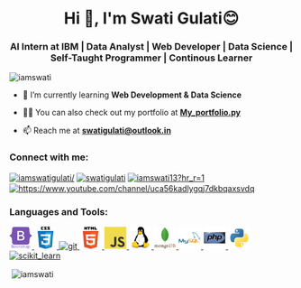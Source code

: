 <h1 align="center">Hi 👋, I'm Swati Gulati😊</h1>
<h3 align="center">AI Intern at IBM | Data Analyst | Web Developer | Data Science | Self-Taught Programmer | Continous Learner</h3>

<p align="left"> <img src="https://komarev.com/ghpvc/?username=iamswati&label=Profile%20views&color=0e75b6&style=flat" alt="iamswati" /> </p>

- 🌱 I’m currently learning **Web Development & Data Science**

- 👨‍💻 You can also check out my portfolio at **[My_portfolio.py](https://share.streamlit.io/iamswati/my-portfolio/main/My_portfolio.py)**

- 📫 Reach me at **swatigulati@outlook.in**

<h3 align="left">Connect with me:</h3>
<p align="left">

<a href="https://linkedin.com/in/iamswatigulati/" target="_blank"><img align="center" src="https://raw.githubusercontent.com/rahuldkjain/github-profile-readme-generator/master/src/images/icons/Social/linked-in-alt.svg" alt="iamswatigulati/" height="30" width="40" /></a>
<a href="https://kaggle.com/swatigulati" target="_blank"><img align="center" src="https://raw.githubusercontent.com/rahuldkjain/github-profile-readme-generator/master/src/images/icons/Social/kaggle.svg" alt="swatigulati" height="30" width="40" /></a>
<a href="https://www.hackerrank.com/iamswati13?hr_r=1" target="_blank"><img align="center" src="https://raw.githubusercontent.com/rahuldkjain/github-profile-readme-generator/master/src/images/icons/Social/hackerrank.svg" alt="iamswati13?hr_r=1" height="30" width="40" /></a>
<a href="https://www.youtube.com/channel/UCA56kadLYGQj7DKbQaxsvdQ" target="_blank"><img align="center" src="https://raw.githubusercontent.com/rahuldkjain/github-profile-readme-generator/master/src/images/icons/Social/youtube.svg" alt="https://www.youtube.com/channel/uca56kadlygqj7dkbqaxsvdq" height="30" width="40" /></a>
</p>

<h3 align="left">Languages and Tools:</h3>
<p align="left"> <a href="https://getbootstrap.com" target="_blank"> <img src="https://raw.githubusercontent.com/devicons/devicon/master/icons/bootstrap/bootstrap-plain-wordmark.svg" alt="bootstrap" width="40" height="40"/> </a> <a href="https://www.w3schools.com/css/" target="_blank"> <img src="https://raw.githubusercontent.com/devicons/devicon/master/icons/css3/css3-original-wordmark.svg" alt="css3" width="40" height="40"/> </a> <a href="https://git-scm.com/" target="_blank"> <img src="https://www.vectorlogo.zone/logos/git-scm/git-scm-icon.svg" alt="git" width="40" height="40"/> </a> <a href="https://www.w3.org/html/" target="_blank"> <img src="https://raw.githubusercontent.com/devicons/devicon/master/icons/html5/html5-original-wordmark.svg" alt="html5" width="40" height="40"/> </a> <a href="https://developer.mozilla.org/en-US/docs/Web/JavaScript" target="_blank"> <img src="https://raw.githubusercontent.com/devicons/devicon/master/icons/javascript/javascript-original.svg" alt="javascript" width="40" height="40"/> </a> <a href="https://www.linux.org/" target="_blank"> <img src="https://raw.githubusercontent.com/devicons/devicon/master/icons/linux/linux-original.svg" alt="linux" width="40" height="40"/> </a> <a href="https://www.mongodb.com/" target="_blank"> <img src="https://raw.githubusercontent.com/devicons/devicon/master/icons/mongodb/mongodb-original-wordmark.svg" alt="mongodb" width="40" height="40"/> </a> <a href="https://www.mysql.com/" target="_blank"> <img src="https://raw.githubusercontent.com/devicons/devicon/master/icons/mysql/mysql-original-wordmark.svg" alt="mysql" width="40" height="40"/> </a> <a href="https://www.php.net" target="_blank"> <img src="https://raw.githubusercontent.com/devicons/devicon/master/icons/php/php-original.svg" alt="php" width="40" height="40"/> </a> <a href="https://www.python.org" target="_blank"> <img src="https://raw.githubusercontent.com/devicons/devicon/master/icons/python/python-original.svg" alt="python" width="40" height="40"/> </a> <a href="https://scikit-learn.org/" target="_blank"> <img src="https://upload.wikimedia.org/wikipedia/commons/0/05/Scikit_learn_logo_small.svg" alt="scikit_learn" width="40" height="40"/> </a>
</p>

<p>&nbsp;<img align="center" src="https://github-readme-stats.vercel.app/api?username=iamswati&show_icons=true&theme=cobalt&title_color=0a0a0a&hide_border=true&locale=en" alt="iamswati" /></p>
